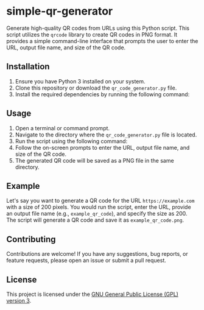 # simple-qr-generator

Generate high-quality QR codes from URLs using this Python script. This script utilizes the `qrcode` library to create QR codes in PNG format. It provides a simple command-line interface that prompts the user to enter the URL, output file name, and size of the QR code.

## Installation

1. Ensure you have Python 3 installed on your system.
2. Clone this repository or download the `qr_code_generator.py` file.
3. Install the required dependencies by running the following command:

## Usage

1. Open a terminal or command prompt.
2. Navigate to the directory where the `qr_code_generator.py` file is located.
3. Run the script using the following command:
4. Follow the on-screen prompts to enter the URL, output file name, and size of the QR code.
5. The generated QR code will be saved as a PNG file in the same directory.

## Example

Let's say you want to generate a QR code for the URL `https://example.com` with a size of 200 pixels. You would run the script, enter the URL, provide an output file name (e.g., `example_qr_code`), and specify the size as 200. The script will generate a QR code and save it as `example_qr_code.png`.

## Contributing

Contributions are welcome! If you have any suggestions, bug reports, or feature requests, please open an issue or submit a pull request.

## License

This project is licensed under the [GNU General Public License (GPL) version 3](LICENSE).
